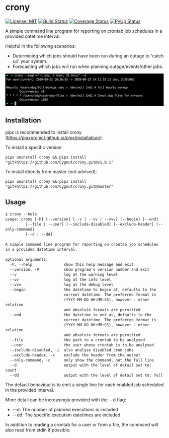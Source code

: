 # crony
[![License: MIT](https://img.shields.io/badge/License-MIT-yellow.svg)](https://opensource.org/licenses/MIT)
[![Build Status](https://travis-ci.com/Cygnut/crony.svg?branch=master)](https://travis-ci.com/github/Cygnut/crony)
[![Coverage Status](https://coveralls.io/repos/github/Cygnut/crony/badge.svg?branch=master&service=github&kill_cache=1)](https://coveralls.io/github/Cygnut/crony)
[![PyUp Status](https://pyup.io/repos/github/Cygnut/crony/shield.svg)](https://pyup.io/account/repos/github/Cygnut/crony)

A simple command line program for reporting on crontab job schedules in a provided datetime interval.

Helpful in the following scenarios:
- Determining which jobs should have been run during an outage to 'catch up' your system.
- Forecasting which jobs will run when planning outage/events/other jobs.

<p align="center">
  <img src="screenshots/main.png">
</p>

## Installation
pipx is recommended to install crony (https://pipxproject.github.io/pipx/installation/).

To install a specific version:

    pipx uninstall crony && pipx install "git+https://github.com/Cygnut/crony.git@v1.0.1" 

To install directly from master (not advised):

    pipx uninstall crony && pipx install "git+https://github.com/Cygnut/crony.git@master"

## Usage

    $ crony --help
    usage: crony [-h] [--version] [--v | --vv | --vvv] [--begin] [--end]
             [--file | --user] [--include-disabled] [--exclude-header] [--only-command]
             [--d | --dd]

    A simple command line program for reporting on crontab job schedules in a provided datetime interval.

    optional arguments:
      -h, --help              show this help message and exit
      --version, -V           show program's version number and exit
      --v                     log at the warning level
      --vv                    log at the info level
      --vvv                   log at the debug level
      --begin                 the datetime to begin at, defaults to the
                              current datetime. The preferred format is
                              (YYYY-MM-DD HH:MM:SS), however - other relative
                              and absolute formats are permitted
      --end                   the datetime to end at, defaults to the
                              current datetime. The preferred format is
                              (YYYY-MM-DD HH:MM:SS), however - other relative
                              and absolute formats are permitted
      --file                  the path to a crontab to be analysed
      --user                  the user whose crontab is to be analysed
      --include-disabled, -i  also analyse disabled cron jobs
      --exclude-header, -x    exclude the header from the output
      --only-command, -c      only show the command, not the full line
      --d                     output with the level of detail set to: count
      --dd                    output with the level of detail set to: full

The default behaviour is to emit a single line for each enabled job scheduled in the provided interval.

More detail can be increasingly provided with the --d flag:
- --d: The number of planned executions is included
- --dd: The specific execution datetimes are included

In addition to reading a crontab for a user or from a file, the command will also read from stdin if possible.
